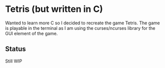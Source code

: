# Tetris (but written in C)

Wanted to learn more C so I decided to recreate the game Tetris.
The game is playable in the terminal as I am using the curses/ncurses
library for the GUI element of the game.

## Status

Still WIP
